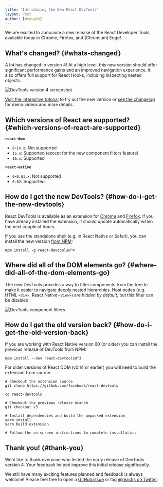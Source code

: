 ```yaml
---
title: 'Introducing the New React DevTools'
layout: Post
author: [bvaughn]
---
```


We are excited to announce a new release of the React Developer Tools, available today in Chrome, Firefox, and (Chromium) Edge!

## What's changed? {#whats-changed}

A lot has changed in version 4!
At a high level, this new version should offer significant performance gains and an improved navigation experience.
It also offers full support for React Hooks, including inspecting nested objects.

![DevTools version 4 screenshot](/images/blog/devtools-v4-screenshot.png)

[Visit the interactive tutorial](https://react-devtools-tutorial.now.sh/) to try out the new version or [see the changelog](https://github.com/facebook/react/blob/master/packages/react-devtools/CHANGELOG.md#400-august-15-2019) for demo videos and more details.

## Which versions of React are supported? {#which-versions-of-react-are-supported}

**`react-dom`**

- `0`-`14.x`: Not supported
- `15.x`: Supported (except for the new component filters feature)
- `16.x`: Supported

**`react-native`**

- `0`-`0.61.x`: Not supported
- `0.62`: Supported

## How do I get the new DevTools? {#how-do-i-get-the-new-devtools}

React DevTools is available as an extension for [Chrome](https://chrome.google.com/webstore/detail/react-developer-tools/fmkadmapgofadopljbjfkapdkoienihi?hl=en) and [Firefox](https://addons.mozilla.org/en-US/firefox/addon/react-devtools/).
If you have already installed the extension, it should update automatically within the next couple of hours.

If you use the standalone shell (e.g. in React Native or Safari), you can install the new version [from NPM](https://www.npmjs.com/package/react-devtools):

```shell
npm install -g react-devtools@^4
```

## Where did all of the DOM elements go? {#where-did-all-of-the-dom-elements-go}

The new DevTools provides a way to filter components from the tree to make it easier to navigate deeply nested hierarchies.
Host nodes (e.g. HTML `<div>`, React Native `<View>`) are _hidden by default_, but this filter can be disabled:

![DevTools component filters](/images/blog/devtools-component-filters.gif)

## How do I get the old version back? {#how-do-i-get-the-old-version-back}

If you are working with React Native version 60 (or older) you can install the previous release of DevTools from NPM:

```shell
npm install --dev react-devtools@^3
```

For older versions of React DOM (v0.14 or earlier) you will need to build the extension from source:

```shell
# Checkout the extension source
git clone https://github.com/facebook/react-devtools

cd react-devtools

# Checkout the previous release branch
git checkout v3

# Install dependencies and build the unpacked extension
yarn install
yarn build:extension

# Follow the on-screen instructions to complete installation
```

## Thank you! {#thank-you}

We'd like to thank everyone who tested the early release of DevTools version 4.
Your feedback helped improve this initial release significantly.

We still have many exciting features planned and feedback is always welcome!
Please feel free to open a [GitHub issue](https://github.com/facebook/react/issues/new?labels=Component:%20Developer%20Tools) or tag [@reactjs on Twitter](https://twitter.com/reactjs).

